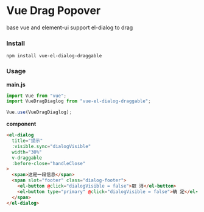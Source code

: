 # Vue Drag Popover

base vue and element-ui support el-dialog to drag

### Install

```
npm install vue-el-dialog-draggable
```

### Usage

**main.js**

```javascript
import Vue from "vue";
import VueDragDiaglog from "vue-el-dialog-draggable";

Vue.use(VueDragDiaglog);
```

**component**

```html
<el-dialog
  title="提示"
  :visible.sync="dialogVisible"
  width="30%"
  v-draggable
  :before-close="handleClose"
>
  <span>这是一段信息</span>
  <span slot="footer" class="dialog-footer">
    <el-button @click="dialogVisible = false">取 消</el-button>
    <el-button type="primary" @click="dialogVisible = false">确 定</el-button>
  </span>
</el-dialog>
```
